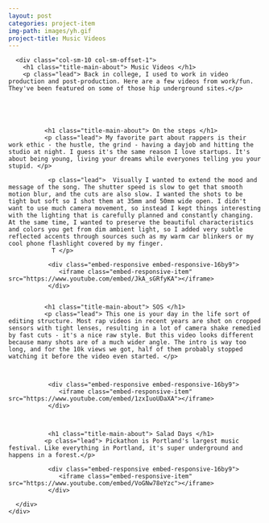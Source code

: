 ```yaml
---
layout: post
categories: project-item
img-path: images/yh.gif
project-title: Music Videos
---
```



<div class="container">
  <div class="description"> 
    <div class="row text-left">

      <div class="col-sm-10 col-sm-offset-1">
        <h1 class="title-main-about"> Music Videos </h1>
        <p class="lead"> Back in college, I used to work in video production and post-production. Here are a few videos from work/fun. They've been featured on some of those hip underground sites.</p>

        

            

              <h1 class="title-main-about"> On the steps </h1>
              <p class="lead"> My favorite part about rappers is their work ethic - the hustle, the grind - having a dayjob and hitting the studio at night. I guess it's the same reason I love startups. It's about being young, living your dreams while everyones telling you your stupid. </p>

               <p class="lead">  Visually I wanted to extend the mood and message of the song. The shutter speed is slow to get that smooth motion blur, and the cuts are also slow. I wanted the shots to be tight but soft so I shot them at 35mm and 50mm wide open. I didn't want to use much camera movement, so instead I kept things interesting with the lighting that is carefully planned and constantly changing. At the same time, I wanted to preserve the beautiful characteristics and colors you get from dim ambient light, so I added very subtle reflected accents through sources such as my warm car blinkers or my cool phone flashlight covered by my finger.
                T </p>

               <div class="embed-responsive embed-responsive-16by9">
                  <iframe class="embed-responsive-item" src="https://www.youtube.com/embed/JkA_sGRfyKA"></iframe>
               </div>


              <h1 class="title-main-about"> SOS </h1>
              <p class="lead"> This one is your day in the life sort of editing structure. Most rap videos in recent years are shot on cropped sensors with tight lenses, resulting in a lot of camera shake remedied by fast cuts - it's a nice raw style. But this video looks different because many shots are of a much wider angle. The intro is way too long, and for the 10k views we got, half of them probably stopped watching it before the video even started. </p>



               <div class="embed-responsive embed-responsive-16by9">
                  <iframe class="embed-responsive-item" src="https://www.youtube.com/embed/1zxIuoUDaXA"></iframe>
               </div>



               <h1 class="title-main-about"> Salad Days </h1>
              <p class="lead"> Pickathon is Portland's largest music festival. Like everything in Portland, it's super underground and happens in a forest.</p>

               <div class="embed-responsive embed-responsive-16by9">
                  <iframe class="embed-responsive-item" src="https://www.youtube.com/embed/VoGNw78eYzc"></iframe>
               </div>

      </div>
    </div>
  </div>
</div>